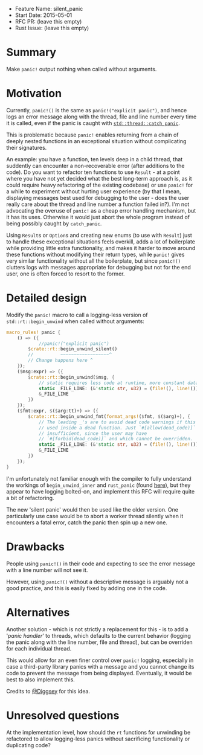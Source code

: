 - Feature Name: silent_panic
- Start Date: 2015-05-01
- RFC PR: (leave this empty)
- Rust Issue: (leave this empty)

# Summary

Make `panic!` output nothing when called without arguments.

# Motivation

Currently, `panic!()` is the same as `panic!("explicit panic")`, and hence logs an error message along with the thread, file and line number every time it is called, even if the panic is caught with [`std::thread::catch_panic`](http://doc.rust-lang.org/nightly/std/thread/fn.catch_panic.html). 

This is problematic because `panic!` enables returning from a chain of deeply nested functions in an exceptional situation without complicating their signatures.

An example: you have a function, ten levels deep in a child thread, that suddently can encounter a non-recoverable error (after additions to the code). Do you want to refactor ten functions to use `Result` - at a point where you have not yet decided what the best long-term approach is, as it could require heavy refactoring of the existing codebase) or use `panic!` for a while to experiment without hurting user experience (by that I mean, displaying messages best used for debugging to the user - does the user really care about the thread and line number a function failed in?). I'm not advocating the overuse of `panic!` as a cheap error handling mechanism, but it has its uses. Otherwise it would just abort the whole program instead of being possibly caught by `catch_panic`.

Using `Result`s or `Option`s and creating new enums (to use with `Result`) just to handle these exceptional situations feels overkill, adds a lot of boilerplate while providing little extra functionality, and makes it harder to move around these functions without modifying their return types, while `panic!` gives very similar functionality without all the boilerplate, but since `panic!()` clutters logs with messages appropriate for debugging but not for the end user, one is often forced to resort to the former.



# Detailed design

Modify the `panic!` macro to call a logging-less version of `std::rt::begin_unwind` when called without arguments:

```rust
macro_rules! panic {
    () => ({
    		//panic!("explicit panic")
        $crate::rt::begin_unwind_silent()
        //          ~~~~~~~~~~~~~~~~~~^
        // Change happens here ^
    });
    ($msg:expr) => ({
        $crate::rt::begin_unwind($msg, {
            // static requires less code at runtime, more constant data
            static _FILE_LINE: (&'static str, u32) = (file!(), line!());
            &_FILE_LINE
        })
    });
    ($fmt:expr, $($arg:tt)+) => ({
        $crate::rt::begin_unwind_fmt(format_args!($fmt, $($arg)+), {
            // The leading _'s are to avoid dead code warnings if this is
            // used inside a dead function. Just `#[allow(dead_code)]` is
            // insufficient, since the user may have
            // `#[forbid(dead_code)]` and which cannot be overridden.
            static _FILE_LINE: (&'static str, u32) = (file!(), line!());
            &_FILE_LINE
        })
    });
}
```

I'm unfortunately not familiar enough with the compiler to fully understand the workings of `begin_unwind_inner` and `rust_panic` (found [here](https://github.com/rust-lang/rust/blob/master/src/libstd/rt/unwind.rs)), but they appear to have logging bolted-on, and implement this RFC will require quite a bit of refactoring.

The new 'silent panic' would then be used like the older version. One particularly use case would be to abort a worker thread silently when it encounters a fatal error, catch the panic then spin up a new one.



# Drawbacks

People using `panic!()` in their code and expecting to see the error message with a line number will not see it.

However, using `panic!()` without a descriptive message is arguably not a good practice, and this is easily fixed by adding one in the code.



# Alternatives

Another solution - which is not strictly a replacement for this - is to add a '*panic handler*' to threads, which defaults to the current behavior (logging the panic along with the line number, file and thread), but can be overriden for each individual thread.

This would allow for an even finer control over `panic!` logging, especially in case a third-party library panics with a message and you cannot change its code to prevent the message from being displayed. Eventually, it would be best to also implement this.

Credits to [@Diggsey](https://github.com/Diggsey) for this idea. 

# Unresolved questions

At the implementation level, how should the `rt` functions for unwinding be refactored to allow logging-less panics without sacrificing functionality or duplicating code?
